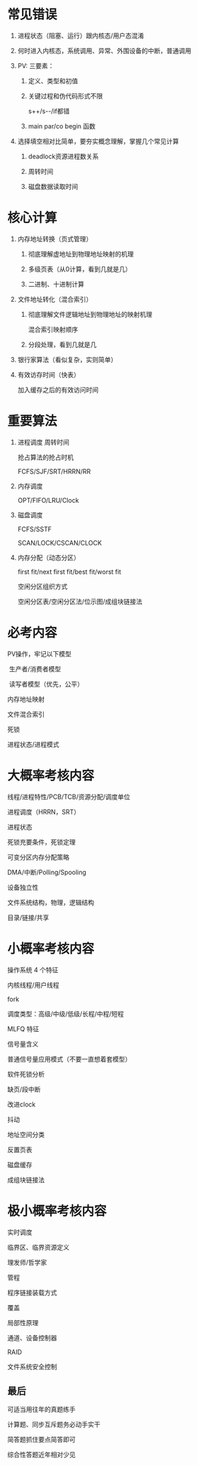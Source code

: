 # 常见错误

1. 进程状态（阻塞、运行）跟内核态/用户态混淆

2. 何时进入内核态，系统调用、异常、外围设备的中断，普通调用

3. PV: 三要素：

   1. 定义、类型和初值

   2. 关键过程和伪代码形式不限

      s++/s--/if都错

   3. main par/co begin 函数
   
4. 选择填空相对比简单，要夯实概念理解，掌握几个常见计算

   1. deadlock资源进程数关系

   2. 周转时间

   3. 磁盘数据读取时间

# 核心计算

1. 内存地址转换（页式管理）

   1. 彻底理解虚地址到物理地址映射的机理

   2. 多级页表（从0计算，看到几就是几）

   3. 二进制、十进制计算

2. 文件地址转化（混合索引）

   1. 彻底理解文件逻辑地址到物理地址的映射机理

      混合索引映射顺序

   2. 分段处理，看到几就是几
   
3. 银行家算法（看似复杂，实则简单）

4. 有效访存时间（快表）

   加入缓存之后的有效访问时间

# 重要算法

1. 进程调度  周转时间

   抢占算法的抢占时机

   FCFS/SJF/SRT/HRRN/RR

2. 内存调度

   OPT/FIFO/LRU/Clock

3. 磁盘调度

   FCFS/SSTF

   SCAN/LOCK/CSCAN/CLOCK

4. 内存分配（动态分区）

   first fit/next first fit/best fit/worst fit

   空闲分区组织方式
   
   空闲分区表/空闲分区法/位示图/成组块链接法

# 必考内容

PV操作，牢记以下模型

​	生产者/消费者模型

​	读写者模型（优先，公平）

内存地址映射

文件混合索引

死锁

进程状态/进程模式

# 大概率考核内容

线程/进程特性/PCB/TCB/资源分配/调度单位

进程调度（HRRN，SRT）

进程状态

死锁充要条件，死锁定理

可变分区内存分配策略

DMA/中断/Polling/Spooling

设备独立性

文件系统结构，物理，逻辑结构

目录/链接/共享

# 小概率考核内容

操作系统 4 个特征

内核线程/用户线程

fork

调度类型：高级/中级/低级/长程/中程/短程

MLFQ 特征

信号量含义

普通信号量应用模式（不要一直想着套模型）

软件死锁分析

缺页/段中断

改进clock

抖动

地址空间分类

反置页表

磁盘缓存

成组块链接法

# 极小概率考核内容

实时调度

临界区、临界资源定义

理发师/哲学家

管程

程序链接装载方式

覆盖

局部性原理

通道、设备控制器

RAID

文件系统安全控制

## 最后

可适当用往年的真题练手

计算题、同步互斥题务必动手实干

简答题抓住要点简答即可

综合性答题近年相对少见